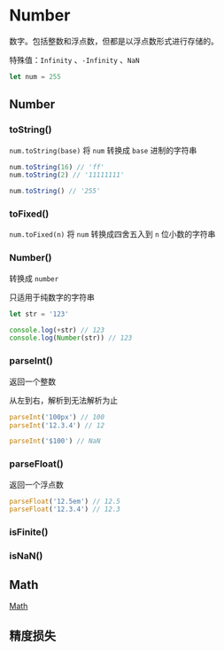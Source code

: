 # Number

数字。包括整数和浮点数，但都是以浮点数形式进行存储的。

特殊值：`Infinity` 、`-Infinity` 、`NaN`

```js
let num = 255
```

## Number

### toString()

`num.toString(base)` 将 `num` 转换成 `base` 进制的字符串

```js
num.toString(16) //	'ff'
num.toString(2) // '11111111'

num.toString() // '255'
```

### toFixed()

`num.toFixed(n)` 将 `num` 转换成四舍五入到 `n` 位小数的字符串

### Number()

转换成 `number`

只适用于纯数字的字符串

```js
let str = '123'

console.log(+str) // 123
console.log(Number(str)) //	123
```

### parseInt()

返回一个整数

从左到右，解析到无法解析为止

```js
parseInt('100px') // 100
parseInt('12.3.4') // 12

parseInt('$100') // NaN
```

### parseFloat()

返回一个浮点数

```js
parseFloat('12.5em') // 12.5
parseFloat('12.3.4') // 12.3
```

### isFinite()

### isNaN()

## Math

[Math](../math)

## 精度损失
